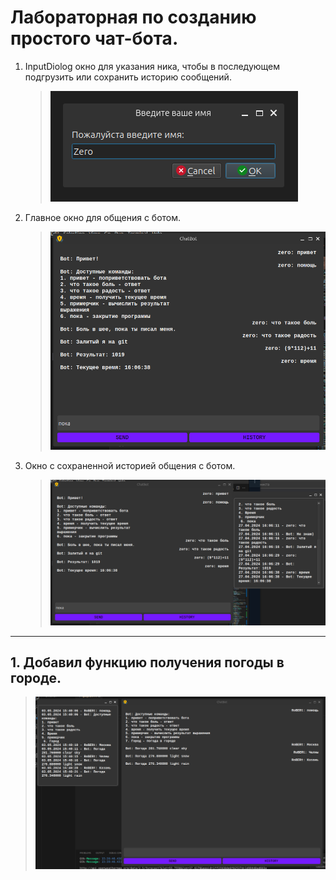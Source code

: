 # Лабораторная по созданию простого чат-бота.

1. InputDiolog окно для указания ника, чтобы в последующем подгрузить или сохранить историю сообщений.
   >![вход.png](how_it__work/вход.png)

2. Главное окно для общения с ботом.
   >![чатюсь.png](how_it__work/чатюсь.png)

3. Окно с сохраненной историей общения с ботом.
   >![история.png](how_it__work/история.png)

------------------------------------------------
## 1. Добавил функцию получения погоды в городе.
   >![чатюсь2.png](how_it__work/чатюсь2.png)

